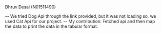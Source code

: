 Dhruv Desai (N01511490)

-- We tried Dog Api through the link provided, but it was not loading so, we used Cat Api for our project.
-- My contribution: Fetched api and then map the data to print the data in the tabular format.